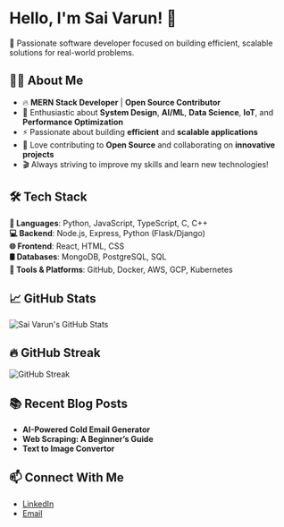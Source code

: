 # Hello, I'm Sai Varun! 👋
🚀 Passionate software developer focused on building efficient, scalable solutions for real-world problems.

## 👨‍💻 About Me
- 🔥 **MERN Stack Developer** | **Open Source Contributor**
- 🧠 Enthusiastic about **System Design**, **AI/ML**, **Data Science**, **IoT**, and **Performance Optimization**
- ⚡ Passionate about building **efficient** and **scalable applications**
- 🤝 Love contributing to **Open Source** and collaborating on **innovative projects**
- 🎬 Always striving to improve my skills and learn new technologies!

## 🛠️ Tech Stack
**🚀 Languages**: Python, JavaScript, TypeScript, C, C++  
**💻 Backend**: Node.js, Express, Python (Flask/Django)  
**🌐 Frontend**: React, HTML, CSS  
**🛢️ Databases**: MongoDB, PostgreSQL, SQL  
**🔧 Tools & Platforms**: GitHub, Docker, AWS, GCP, Kubernetes  

## 📈 GitHub Stats
![Sai Varun's GitHub Stats](https://github-readme-stats.vercel.app/api?username=Saivarun91&show_icons=true&hide_title=true&count_private=true&hide=prs)


## 🔥 GitHub Streak  
![GitHub Streak](https://github-readme-streak-stats.herokuapp.com/?user=Saivarun91&theme=dark)


## 📚 Recent Blog Posts
- **AI-Powered Cold Email Generator**
- **Web Scraping: A Beginner’s Guide**
- **Text to Image Convertor**

## 📫 Connect With Me
- [LinkedIn](https://www.linkedin.com/in/sai-varun-somi-setty)
- [Email](mailto:saivarun7032@gmail.com)

